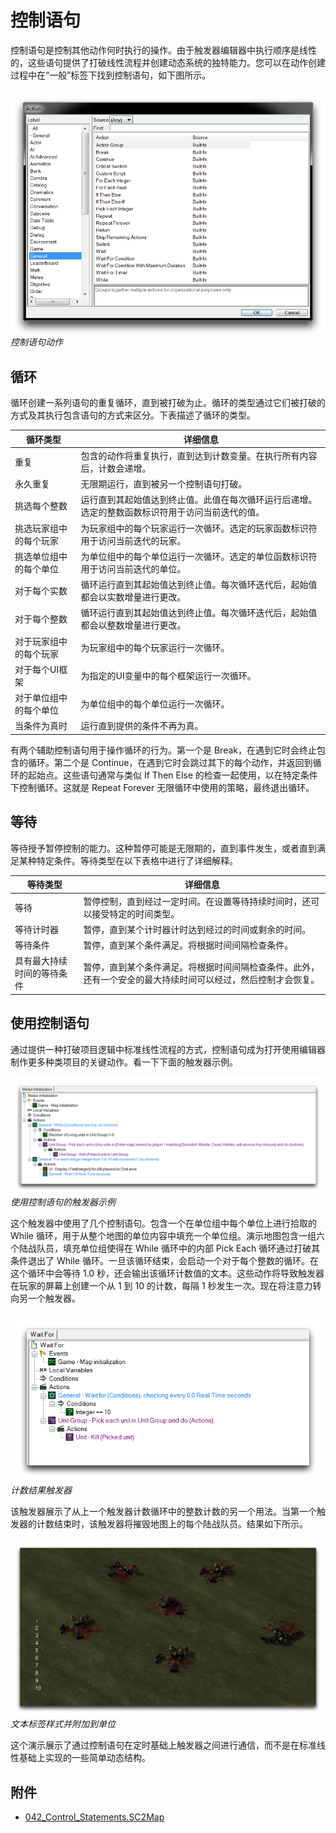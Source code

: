 # 控制语句

控制语句是控制其他动作何时执行的操作。由于触发器编辑器中执行顺序是线性的，这些语句提供了打破线性流程并创建动态系统的独特能力。您可以在动作创建过程中在“一般”标签下找到控制语句，如下图所示。

[![控制语句动作](./resources/042_Control_Statements1.png)](./resources/042_Control_Statements1.png)
*控制语句动作*

## 循环

循环创建一系列语句的重复循环，直到被打破为止。循环的类型通过它们被打破的方式及其执行包含语句的方式来区分。下表描述了循环的类型。

| 循环类型                        | 详细信息                                                                                                                                                                                                      |
| -------------------------------- | ------------------------------------------------------------------------------------------------------------------------------------------------------------------------------------------------------------- |
| 重复                             | 包含的动作将重复执行，直到达到计数变量。在执行所有内容后，计数会递增。                                                                                                                                           |
| 永久重复                         | 无限期运行，直到被另一个控制语句打破。                                                                                                                                                                       |
| 挑选每个整数                    | 运行直到其起始值达到终止值。此值在每次循环运行后递增。选定的整数函数标识符用于访问当前迭代的值。                                                                                                          |
| 挑选玩家组中的每个玩家           | 为玩家组中的每个玩家运行一次循环。选定的玩家函数标识符用于访问当前迭代的玩家。                                                                                                                              |
| 挑选单位组中的每个单位           | 为单位组中的每个单位运行一次循环。选定的单位函数标识符用于访问当前迭代的单位。                                                                                                                               |
| 对于每个实数                     | 循环运行直到其起始值达到终止值。每次循环迭代后，起始值都会以实数增量进行更改。                                                                                                                           |
| 对于每个整数                     | 循环运行直到其起始值达到终止值。每次循环迭代后，起始值都会以整数增量进行更改。                                                                                                                           |
| 对于玩家组中的每个玩家           | 为玩家组中的每个玩家运行一次循环。                                                                                                                                                                            |
| 对于每个UI框架                   | 为指定的UI变量中的每个框架运行一次循环。                                                                                                                                                                     |
| 对于单位组中的每个单位           | 为单位组中的每个单位运行一次循环。                                                                                                                                                                            |
| 当条件为真时                     | 运行直到提供的条件不再为真。                                                                                                                                                                               |

有两个辅助控制语句用于操作循环的行为。第一个是 Break，在遇到它时会终止包含的循环。第二个是 Continue，在遇到它时会跳过其下的每个动作，并返回到循环的起始点。这些语句通常与类似 If Then Else 的检查一起使用，以在特定条件下控制循环。这就是 Repeat Forever 无限循环中使用的策略，最终退出循环。

## 等待

等待授予暂停控制的能力。这种暂停可能是无限期的，直到事件发生，或者直到满足某种特定条件。等待类型在以下表格中进行了详细解释。

| 等待类型                                        | 详细信息                                                                                                                                                                                                |
| ----------------------------------------------- | ------------------------------------------------------------------------------------------------------------------------------------------------------------------------------------------------------ |
| 等待                                           | 暂停控制，直到经过一定时间。在设置等待持续时间时，还可以接受特定的时间类型。                                                                                                                          |
| 等待计时器                                     | 暂停，直到某个计时器计时达到经过的时间或剩余的时间。                                                                                                                                                   |
| 等待条件                                       | 暂停，直到某个条件满足。将根据时间间隔检查条件。                                                                                                                                                      |
| 具有最大持续时间的等待条件                     | 暂停，直到某个条件满足。将根据时间间隔检查条件。此外，还有一个安全的最大持续时间可以经过，然后控制才会恢复。                                                                                        |

## 使用控制语句

通过提供一种打破项目逻辑中标准线性流程的方式，控制语句成为打开使用编辑器制作更多种类项目的关键动作。看一下下面的触发器示例。

[![使用控制语句的触发器示例](./resources/042_Control_Statements2.png)](./resources/042_Control_Statements2.png)
*使用控制语句的触发器示例*

这个触发器中使用了几个控制语句。包含一个在单位组中每个单位上进行拾取的 While 循环，用于从整个地图的单位内容中填充一个单位组。演示地图包含一组六个陆战队员，填充单位组使得在 While 循环中的内部 Pick Each 循环通过打破其条件退出了 While 循环。一旦该循环结束，会启动一个对于每个整数的循环。在这个循环中会等待 1.0 秒，还会输出该循环计数值的文本。这些动作将导致触发器在玩家的屏幕上创建一个从 1 到 10 的计数，每隔 1 秒发生一次。现在将注意力转向另一个触发器。

[![计数结果触发器](./resources/042_Control_Statements3.png)](./resources/042_Control_Statements3.png)
*计数结果触发器*

该触发器展示了从上一个触发器计数循环中的整数计数的另一个用法。当第一个触发器的计数结束时，该触发器将摧毁地图上的每个陆战队员。结果如下所示。

[![文本标签样式并附加到单位](./resources/042_Control_Statements4.png)](./resources/042_Control_Statements4.png)
*文本标签样式并附加到单位*

这个演示展示了通过控制语句在定时基础上触发器之间进行通信，而不是在标准线性基础上实现的一些简单动态结构。 

## 附件

- [042_Control_Statements.SC2Map](./maps/042_Control_Statements.SC2Map)